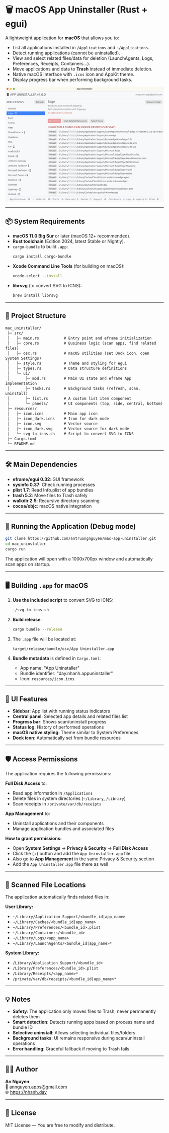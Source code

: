 # 🗑 macOS App Uninstaller (Rust + egui)

A lightweight application for **macOS** that allows you to:

- List all applications installed in `/Applications` and `~/Applications`.
- Detect running applications (cannot be uninstalled).
- View and select related files/data for deletion (LaunchAgents, Logs, Preferences, Receipts, Containers...).
- Move applications and data to **Trash** instead of immediate deletion.
- Native macOS interface with `.icns` icon and AppKit theme.
- Display progress bar when performing background tasks.

![macOS App Uninstaller v1.0.0](resources/screenshots/macOS-App-Uninstaller-1_0_0.png)

---

## 📦 System Requirements

- **macOS 11.0 Big Sur** or later (macOS 12+ recommended).
- **Rust toolchain** (Edition 2024, latest Stable or Nightly).
- `cargo-bundle` to build `.app`:
  ```bash
  cargo install cargo-bundle
  ```
- **Xcode Command Line Tools** (for building on macOS):
  ```bash
  xcode-select --install
  ```
- **librsvg** (to convert SVG to ICNS):
  ```bash
  brew install librsvg
  ```

---

## 📁 Project Structure

```
mac_uninstaller/
 ├─ src/
 │   ├─ main.rs           # Entry point and eframe initialization
 │   ├─ core.rs           # Business logic (scan apps, find related files)
 │   ├─ osx.rs            # macOS utilities (set Dock icon, open System Settings)
 │   ├─ style.rs          # Theme and styling for egui
 │   ├─ types.rs          # Data structure definitions
 │   └─ ui/
 │       ├─ mod.rs        # Main UI state and eframe App implementation
 │       ├─ tasks.rs      # Background tasks (refresh, scan, uninstall)
 │       ├─ list.rs       # A custom list item component
 │       └─ panels/       # UI components (top, side, central, bottom)
 ├─ resources/
 │   ├─ icon.icns         # Main app icon
 │   ├─ icon_dark.icns    # Icon for dark mode
 │   ├─ icon.svg          # Vector source
 │   ├─ icon_dark.svg     # Vector source for dark mode
 │   └─ svg-to-icns.sh    # Script to convert SVG to ICNS
 ├─ Cargo.toml
 └─ README.md
```

---

## 🛠 Main Dependencies

- **eframe/egui 0.32**: GUI framework
- **sysinfo 0.37**: Check running processes
- **plist 1.7**: Read Info.plist of app bundles
- **trash 5.2**: Move files to Trash safely
- **walkdir 2.5**: Recursive directory scanning
- **cocoa/objc**: macOS native integration

---

## 🚀 Running the Application (Debug mode)

```bash
git clone https://github.com/antruongnguyen/mac-app-uninstaller.git
cd mac_uninstaller
cargo run
```

The application will open with a 1000x700px window and automatically scan apps on startup.

---

## 🖥 Building `.app` for macOS

1. **Use the included script** to convert SVG to ICNS:
   ```bash
   ./svg-to-icns.sh
   ```

2. **Build release**:
   ```bash
   cargo bundle --release
   ```

3. The `.app` file will be located at:
   ```
   target/release/bundle/osx/App Uninstaller.app
   ```

4. **Bundle metadata** is defined in `Cargo.toml`:
   - App name: "App Uninstaller"
   - Bundle identifier: "day.nhanh.appuninstaller"
   - Icon: `resources/icon.icns`

---

## 🎨 UI Features

- **Sidebar**: App list with running status indicators
- **Central panel**: Selected app details and related files list
- **Progress bar**: Shows scan/uninstall progress
- **Status log**: History of performed operations
- **macOS native styling**: Theme similar to System Preferences
- **Dock icon**: Automatically set from bundle resources

---

## 🛡 Access Permissions

The application requires the following permissions:

**Full Disk Access** to:
- Read app information in `/Applications`
- Delete files in system directories (`~/Library`, `/Library`)
- Scan receipts in `/private/var/db/receipts`

**App Management** to:
- Uninstall applications and their components
- Manage application bundles and associated files

**How to grant permissions:**
- Open **System Settings** → **Privacy & Security** → **Full Disk Access**
- Click the (+) button and add the `App Uninstaller.app` file
- Also go to **App Management** in the same Privacy & Security section
- Add the `App Uninstaller.app` file there as well

---

## 📂 Scanned File Locations

The application automatically finds related files in:

**User Library:**
- `~/Library/Application Support/<bundle_id|app_name>`
- `~/Library/Caches/<bundle_id|app_name>`
- `~/Library/Preferences/<bundle_id>.plist`
- `~/Library/Containers/<bundle_id>`
- `~/Library/Logs/<app_name>`
- `~/Library/LaunchAgents/<bundle_id|app_name>*`

**System Library:**
- `/Library/Application Support/<bundle_id>`
- `/Library/Preferences/<bundle_id>.plist`
- `/Library/Receipts/<app_name>*`
- `/private/var/db/receipts/<bundle_id|app_name>*`

---

## 💡 Notes

- **Safety**: The application only moves files to Trash, never permanently deletes them
- **Smart detection**: Detects running apps based on process name and bundle ID
- **Selective uninstall**: Allows selecting individual files/folders
- **Background tasks**: UI remains responsive during scan/uninstall operations
- **Error handling**: Graceful fallback if moving to Trash fails

---

## 👨‍💻 Author

**An Nguyen**  
📧 annguyen.apps@gmail.com  
🌐 https://nhanh.day

---

## 📜 License

MIT License — You are free to modify and distribute.
